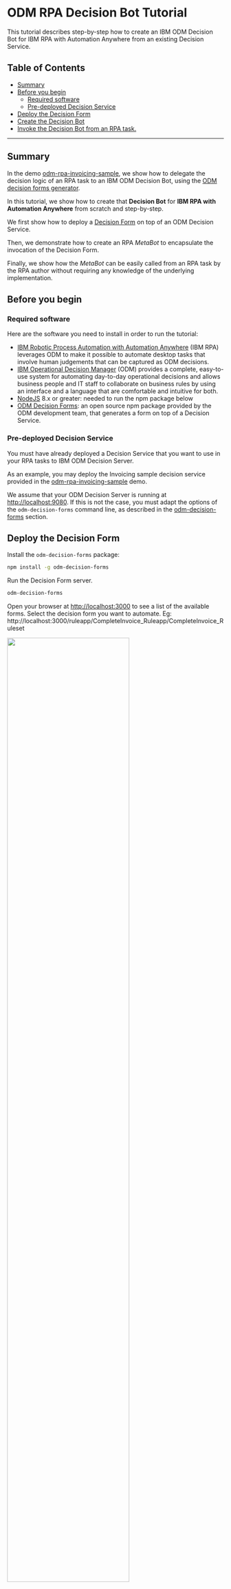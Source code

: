 # ODM RPA Decision Bot Tutorial

This tutorial describes step-by-step how to create an IBM ODM Decision Bot for IBM RPA with Automation Anywhere from
an existing Decision Service.

## Table of Contents

  - [Summary](#summary)
  - [Before you begin](#before-you-begin)
     - [Required software](#required-software)
     - [Pre-deployed Decision Service](#pre-deployed-decision-service)
  - [Deploy the Decision Form](#deploy-the-decision-form)
  - [Create the Decision Bot](#create-the-decision-bot)
  - [Invoke the Decision Bot from an RPA task.](#invoke-the-decision-bot-from-an-rpa-task)

---

## Summary

In the demo [odm-rpa-invoicing-sample](https://github.com/ODMDev/odm-rpa-invoicing-sample), we show how
to delegate the decision logic of an RPA task to an IBM ODM Decision Bot, using the [ODM decision forms generator](https://www.npmjs.com/package/odm-decision-forms).

In this tutorial, we show how to create that **Decision Bot** for **IBM RPA with Automation Anywhere** from scratch
and step-by-step.

We first show how to deploy a [Decision Form](https://github.com/ODMDev/odm-decision-forms) on top of an ODM Decision Service.

Then, we demonstrate how to create an RPA *MetaBot* to encapsulate the invocation of the Decision Form.

Finally, we show how the *MetaBot* can be easily called from an RPA task by the RPA author without requiring any 
knowledge of the underlying implementation.

## Before you begin

### Required software

Here are the software you need to install in order to run the tutorial:

* [IBM Robotic Process Automation with Automation Anywhere](https://www.ibm.com/cloud-computing/products/digital-process-automation/robotic-process-automation/) (IBM RPA)  leverages ODM to make it possible to automate desktop tasks that involve human judgements that can be captured as ODM decisions.
* [IBM Operational Decision Manager](http://www-03.ibm.com/software/products/en/odm) (ODM) provides a complete, easy-to-use system for automating day-to-day operational decisions and allows business people and IT staff to collaborate on business rules by using an interface and a language that are comfortable and intuitive for both.
* [NodeJS](https://nodejs.org/en/download/) 8.x or greater: needed to run the npm package below
* [ODM Decision Forms](https://www.npmjs.com/package/odm-decision-forms): an open source npm package provided by the ODM development team, 
that generates a form on top of a Decision Service.

### Pre-deployed Decision Service

You must have already deployed a Decision Service that you want to use in your RPA tasks to IBM ODM Decision Server.

As an example, you may deploy the Invoicing sample decision service provided in the [odm-rpa-invoicing-sample](https://github.com/ODMDev/odm-rpa-invoicing-sample) demo.

We assume that your ODM Decision Server is running at [http://localhost:9080](http://localhost:9080). If this is not the case,
you must adapt the options of the `odm-decision-forms` command line, as described in
the [odm-decision-forms](https://github.com/ODMDev/odm-decision-forms#usage) section.

## Deploy the Decision Form

Install the `odm-decision-forms` package:

```bash
npm install -g odm-decision-forms
```

Run the Decision Form server.

```bash
odm-decision-forms
```

Open your browser at [http://localhost:3000](http://localhost:3000) to see a list of the available forms.
Select the decision form you want to automate. Eg: http://localhost:3000/ruleapp/CompleteInvoice_Ruleapp/CompleteInvoice_Ruleset

<img src="https://raw.githubusercontent.com/ODMDev/odm-rpa-decisionbot-tutorial/master/screenshots/Decision Form.png?v=2" width="75%"></img>

## Create the Decision Bot

Our Decision Bot is implemented as an Automation Anywhere MetaBot, which encapsulates the invocation of the Decision Form
and exposes input and output variables, mapped to/from the Decision Service input/output parameters.

* Keep the Decision Form window open and close any other tab or browser instance.
* Open *Automation Anywhere Client*
* Go to the *MetaBot* tab and click *New*
* Set a name for the MetaBot. Eg: Invoicing Decision Bot
* In the Applications list, Select *Internet Explorer* and click *Create*

<img src="https://raw.githubusercontent.com/ODMDev/odm-rpa-decisionbot-tutorial/master/screenshots/New MetaBot.png" width="30%"></img>

This opens the MetaBot editor. Click *Add Screen* and select the screen corresponding to the navigator displaying your Decision Form

<img src="https://raw.githubusercontent.com/ODMDev/odm-rpa-decisionbot-tutorial/master/screenshots/Add Screen.png" width="50%"></img>

We now edit a *Logic* object, listing the steps required to enter input data in the form based on the MetaBot
input variables, execute the Decision Service, and map the output result to the MetaBot output variables.

* Click on the *Logic* tab
* Click *Add Logic*. This opens the *Logic Editor*, showing the Internet Explorer window

<img src="https://raw.githubusercontent.com/ODMDev/odm-rpa-decisionbot-tutorial/master/screenshots/Logic Editor.png" width="75%"></img>

On the right hand side, expand the *Variable Manager* panel
Create an input variable corresponding to each input field of the decision form (*Request* panel):
   * Click 'Add'
   * Give a name to the variable, similar to the field name
   * Select 'Input' as the *Parameter Type*
   * Enter a default Value in the value field, to be used for testing
   * Repeat for each field in the 'Request' panel
   
   <img src="https://raw.githubusercontent.com/ODMDev/odm-rpa-decisionbot-tutorial/master/screenshots/Add Input Variable.png" width="60%"></img>

Create an output variable corresponding for each output field of the decision form (*Response* panel):
   * Click 'Add'
   * Give a name to the variable, similar to the field name
   * Select 'Output' as the *Parameter Type*
   * Enter a default Value in the value field, to be used for testing
   * Repeat for each field in the 'Response' panel

In our example, you will end up with 6 variables:

   <img src="https://raw.githubusercontent.com/ODMDev/odm-rpa-decisionbot-tutorial/master/screenshots/MetaBot Variables.png" width="25%"></img>

Once the variables are created, you must map each input / output field of the Decision Service to a corresponding variable.

* Map a Select (combo box):
   * Click the Select element. This will highlight it in red.
   * Set the *Select Action* field to *SelectItemByText*
   * Set the *Select Item* field to the variable you want to map (you can hit F2 to see the list of available variables)
   * Click *Add*

   <img src="https://raw.githubusercontent.com/ODMDev/odm-rpa-decisionbot-tutorial/master/screenshots/Map Select In.png" width="60%"></img>

* Map a Text field (input type="text"):
   * Click the text field. This will highlight it in red.
   * Set the *Select Action* field to *SetText*
   * Check the *Keystrokes* checkbox - this is mandatory for odm-decision-forms
   * Set the 'Enter Text' field to the variable you want to map (you can hit F2 to see the list of available variables)
   * Click *Add*

   <img src="https://raw.githubusercontent.com/ODMDev/odm-rpa-decisionbot-tutorial/master/screenshots/Map TextField In.png" width="60%"></img>

You can then ask the MetaBot to execute the decision:

* Click the *Run Decision* button. This will highlight it in red
* Set the 'Select Action' field to *Click*
* Click *Add*
   
<img src="https://raw.githubusercontent.com/ODMDev/odm-rpa-decisionbot-tutorial/master/screenshots/Run Decision.png" width="55%"></img>

You must map each output field of the Decision Service to a corresponding output variable.

* Map a Select (combo box):
   * Click the Select. This will highlight it in red
   * Set the *Select Action* field to *GetSelectedText*
   * Set the *Select Variable* field to the variable you want to map (you can hit F2 to see the list of available variables) 
   * Click *Add*

   <img src="https://raw.githubusercontent.com/ODMDev/odm-rpa-decisionbot-tutorial/master/screenshots/Map Select Out.png" width="60%"></img>

* Map a Text field (input type="text"):
   * Click in the text field. This will highlight it in red
   * Set the *Select Action* field to *Get Property*
   * Set the *Property Name* field to *HTML Value*
   * Set the *Select Variable* field to the variable you want to map (you can hit F2 to see the list of available variables) 
   * Click *Add*

   <img src="https://raw.githubusercontent.com/ODMDev/odm-rpa-decisionbot-tutorial/master/screenshots/Map TextField Out.png" width="75%"></img>

Once variables are all created and mapped to input / output fields, you should see an 'Action List' similar to this:

<img src="https://raw.githubusercontent.com/ODMDev/odm-rpa-decisionbot-tutorial/master/screenshots/Action List.png" width="100%"></img>

Save your logic (Save Button) and give it a name. Eg: Invoicing Decision Service.

## Invoke the Decision Bot from an RPA task.

Now that the ODM Decision Service execution is encapsulated in a MetaBot, it is very easy to call that MetaBot from an RPA task.

From your Main task, you first need to open the browser to the correct URL: drag and drop the *Web Recorder / Open Browser*
command in your task, and enter the Decision Form URL.

<img src="https://raw.githubusercontent.com/ODMDev/odm-rpa-decisionbot-tutorial/master/screenshots/Open Browser.png" width="75%"></img>
   
Now, drag and drop your Decision Bot from the *MetaBots* list, and map the variables of your main task to the ones of your metabot.

<img src="https://raw.githubusercontent.com/ODMDev/odm-rpa-decisionbot-tutorial/master/screenshots/Invoke MetaBot.png" width="75%"></img>

Your main task should look like this:

<img src="https://raw.githubusercontent.com/ODMDev/odm-rpa-decisionbot-tutorial/master/screenshots/Main Bot.png" width="100%"></img>


# Issues and contributions
For issues relating to this sample, please use the [GitHub issue tracker](../../issues).
We welcome contributions following [our guidelines](CONTRIBUTING.md).

# License
The source files found in this project are licensed under the [Apache License 2.0](LICENSE).

# Notice
© Copyright IBM Corporation 2017.

